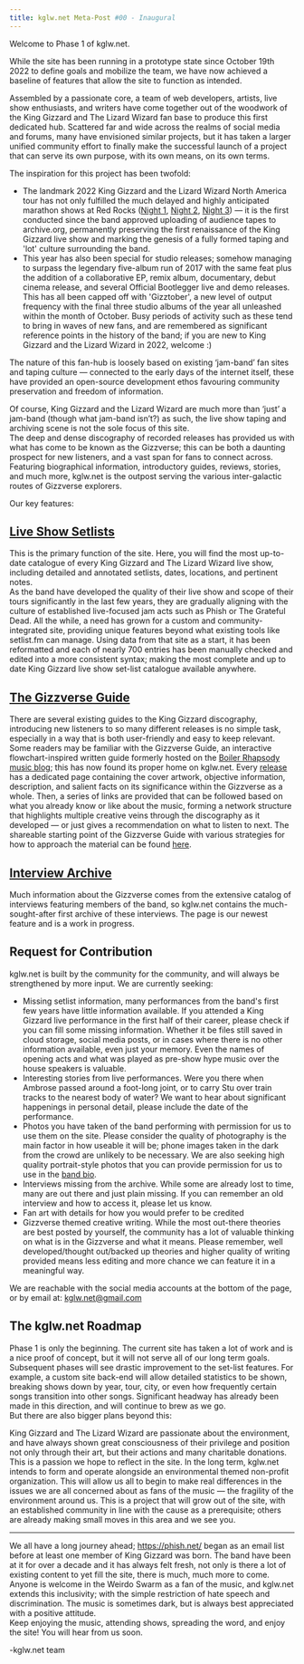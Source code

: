 ```yaml
---
title: kglw.net Meta-Post #00 - Inaugural
---
```


Welcome to Phase 1 of kglw.net.  

While the site has been running in a prototype state since October 19th 2022 to define goals and mobilize the team, we have now achieved a baseline of features that allow the site to function as intended<!-- spread like lava rise like bread -->.
<!--snippet-->

Assembled by a passionate core, a team of web developers, artists, live show enthusiasts, and writers have come together out of the woodwork of the King Gizzard and The Lizard Wizard fan base to produce this first dedicated hub. Scattered far and wide across the realms of social media and forums, many have envisioned similar projects, but it has taken a larger unified community effort to finally make the successful launch of a project that can serve its own purpose, with its own means, on its own terms.  

The inspiration for this project has been twofold:  
* The landmark 2022 King Gizzard and the Lizard Wizard North America tour has not only fulfilled the much delayed and highly anticipated marathon shows at Red Rocks ([Night 1](../setlists/2022/10/10/red-rocks-amphitheatre-morrison-co.html), [Night 2](../setlists/2022/10/11/red-rocks-amphitheatre-morrison-co.html), [Night 3](../setlists/2022/11/02/red-rocks-amphitheatre-morrison-co.html)) — it is the first conducted since the band approved uploading of audience tapes to archive.org, permanently preserving the first renaissance of the King Gizzard live show and marking the genesis of a fully formed taping and 'lot' culture surrounding the band.
* This year has also been special for studio releases; somehow managing to surpass the legendary five-album run of 2017 with the same feat plus the addition of a collaborative EP, remix album, documentary, debut cinema release, and several Official Bootlegger live and demo releases. This has all been capped off with 'Gizztober', a new level of output frequency with the final three studio albums of the year all unleashed within the month of October. Busy periods of activity such as these tend to bring in waves of new fans, and are remembered as significant reference points in the history of the band; if you are new to King Gizzard and the Lizard Wizard in 2022, welcome :)

The nature of this fan-hub is loosely based on existing ‘jam-band’ fan sites and taping culture — connected to the early days of the internet itself, these have provided an open-source development ethos favouring community preservation and freedom of information.  

Of course, King Gizzard and the Lizard Wizard are much more than ‘just’ a jam-band (though what jam-band isn’t?) as such, the live show taping and archiving scene is not the sole focus of this site.  
The deep and dense discography of recorded releases has provided us with what has come to be known as the Gizzverse; this can be both a daunting prospect for new listeners, and a vast span for fans to connect across. Featuring biographical information, introductory guides, reviews, stories, and much more, kglw.net is the outpost serving the various inter-galactic routes of Gizzverse explorers.

Our key features:

## [Live Show Setlists](../shows/)

This is the primary function of the site. Here, you will find the most up-to-date catalogue of every King Gizzard and The Lizard Wizard live show, including detailed and annotated setlists, dates, locations, and pertinent notes.  
As the band have developed the quality of their live show and scope of their tours significantly in the last few years, they are gradually aligning with the culture of established live-focused jam acts such as Phish or The Grateful Dead. All the while, a need has grown for a custom and community-integrated site, providing unique features beyond what existing tools like setlist.fm can manage. Using data from that site as a start, it has been reformatted and each of nearly 700 entries has been manually checked and edited into a more consistent syntax; making the most complete and up to date King Gizzard live show set-list catalogue available anywhere.  

## [The Gizzverse Guide](../gizzverse-guide/)  

There are several existing guides to the King Gizzard discography, introducing new listeners to so many different releases is no simple task, especially in a way that is both user-friendly and easy to keep relevant. Some readers may be familiar with the Gizzverse Guide, an interactive flowchart-inspired written guide formerly hosted on the [Boiler Rhapsody music blog](http://boilerrhapsody.com); this has now found its proper home on kglw.net. 
Every [release](../releases) has a dedicated page containing the cover artwork, objective information, description, and salient facts on its significance within the Gizzverse as a whole. Then, a series of links are provided that can be followed based on what you already know or like about the music, forming a network structure that highlights multiple creative veins through the discography as it developed — or just gives a recommendation on what to listen to next.
The shareable starting point of the Gizzverse Guide with various strategies for how to approach the material can be found [here](https://www.kglw.net/gizzverse-guide).

## [Interview Archive](../interviews)  

Much information about the Gizzverse comes from the extensive catalog of interviews featuring members of the band, so kglw.net contains the much-sought-after first archive of these interviews. The page is our newest feature and is a work in progress.

## Request for Contribution  

kglw.net is built by the community for the community, and will always be strengthened by more input. We are currently seeking:  
* Missing setlist information, many performances from the band's first few years have little information available. If you attended a King Gizzard live performance in the first half of their career, please check if you can fill some missing information. Whether it be files still saved in cloud storage, social media posts, or in cases where there is no other information available, even just your memory. Even the names of opening acts and what was played as pre-show hype music over the house speakers is valuable.
* Interesting stories from live performances. Were you there when Ambrose passed around a foot-long joint, or to carry Stu over train tracks to the nearest body of water? We want to hear about significant happenings in personal detail, please include the date of the performance.
* Photos you have taken of the band performing with permission for us to use them on the site. Please consider the quality of photography is the main factor in how useable it will be; phone images taken in the dark from the crowd are unlikely to be necessary. We are also seeking high quality portrait-style photos that you can provide permission for us to use in the [band bio](../band-bio).
* Interviews missing from the archive. While some are already lost to time, many are out there and just plain missing. If you can remember an old interview and how to access it, please let us know.
* Fan art with details for how you would prefer to be credited
* Gizzverse themed creative writing. While the most out-there theories are best posted by yourself, the community has a lot of valuable thinking on what is in the Gizzverse and what it means. Please remember, well developed/thought out/backed up theories and higher quality of writing provided means less editing and more chance we can feature it in a meaningful way.
<!--* Other King Gizzard-based community projects. Are you working on something else and not sure how to connect it with other fans? Let us know, we may be able to collaborate, or at least feature it.-->

We are reachable with the social media accounts at the bottom of the page, or by email at: kglw.net@gmail.com

## The kglw.net Roadmap

Phase 1 is only the beginning. The current site has taken a lot of work and is a nice proof of concept, but it will not serve all of our long term goals. Subsequent phases will see drastic improvement to the set-list features. For example, a custom site back-end will allow detailed statistics to be shown, breaking shows down by year, tour, city, or even how frequently certain songs transition into other songs. Significant headway has already been made in this direction, and will continue to brew as we go.  
But there are also bigger plans beyond this:

King Gizzard and The Lizard Wizard are passionate about the environment, and have always shown great consciousness of their privilege and position not only through their art, but their actions and many charitable donations.
This is a passion we hope to reflect in the site. In the long term, kglw.net intends to form and operate alongside an environmental themed non-profit organization. This will allow us all to begin to make real differences in the issues we are all concerned about as fans of the music — the fragility of the environment around us.
This is a project that will grow out of the site, with an established community in line with the cause as a prerequisite; others are already making small moves in this area and we see you.

---

We all have a long journey ahead; https://phish.net/ began as an email list before at least one member of King Gizzard was born. The band have been at it for over a decade and it has always felt fresh, not only is there a lot of existing content to yet fill the site, there is much, much more to come.  
Anyone is welcome in the Weirdo Swarm as a fan of the music, and kglw.net extends this inclusivity; with the simple restriction of hate speech and discrimination. The music is sometimes dark, but is always best appreciated with a positive attitude.  
Keep enjoying the music, attending shows, spreading the word, and enjoy the site! You will hear from us soon.

-kglw.net team
